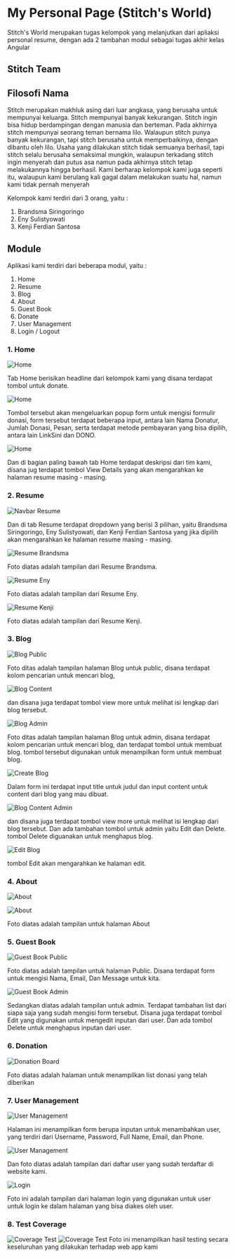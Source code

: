 # My Personal Page (Stitch's World)

Stitch's World merupakan tugas kelompok yang melanjutkan dari apliaksi personal resume, dengan ada 2 tambahan modul sebagai tugas akhir kelas Angular

## Stitch Team
## Filosofi Nama
Stitch merupakan makhluk asing dari luar angkasa, yang berusaha untuk mempunyai keluarga. Stitch mempunyai banyak kekurangan. Stitch ingin bisa hidup berdampingan dengan manusia dan berteman. Pada akhirnya stitch mempunyai seorang teman bernama lilo. Walaupun stitch punya banyak kekurangan, tapi stitch berusaha untuk memperbaikinya, dengan dibantu oleh lilo. Usaha yang dilakukan stitch tidak semuanya berhasil, tapi stitch selalu berusaha semaksimal mungkin, walaupun terkadang stitch ingin menyerah dan putus asa namun pada akhirnya stitch tetap melakukannya hingga berhasil. Kami berharap kelompok kami juga seperti itu, walaupun kami berulang kali gagal dalam melakukan suatu hal, namun kami tidak pernah menyerah

Kelompok kami terdiri dari 3 orang, yaitu :

1. Brandsma Siringoringo
2. Eny Sulistyowati
3. Kenji Ferdian Santosa

## Module

Aplikasi kami terdiri dari beberapa modul, yaitu :

1. Home
2. Resume
3. Blog
4. About
5. Guest Book
6. Donate
7. User Management
8. Login / Logout

### 1. Home

![Home](/src/assets/documentation/Home.png)

Tab Home berisikan headline dari kelompok kami yang disana terdapat tombol untuk donate.

![Home](/src/assets/documentation/Home3.png)

Tombol tersebut akan mengeluarkan popup form untuk mengisi formulir donasi, form tersebut terdapat beberapa input, antara lain Nama Donatur, Jumlah Donasi, Pesan, serta terdapat metode pembayaran yang bisa dipilih, antara lain LinkSini dan DONO.

![Home](/src/assets/documentation/Home2.png)

Dan di bagian paling bawah tab Home terdapat deskripsi dari tim kami, disana jug terdapat tombol View Details yang akan mengarahkan ke halaman resume masing - masing.

### 2. Resume

![Navbar Resume](/src/assets/documentation/nav-resume.png)

Dan di tab Resume terdapat dropdown yang berisi 3 pilihan, yaitu Brandsma Siringoringo, Eny Sulistyowati, dan Kenji Ferdian Santosa yang jika dipilih akan mengarahkan ke halaman resume masing - masing.

![Resume Brandsma](/src/assets/documentation/resume-brandsma.png)

Foto diatas adalah tampilan dari Resume Brandsma.

![Resume Eny](/src/assets/documentation/resume-eny.png)

Foto diatas adalah tampilan dari Resume Eny.

![Resume Kenji](/src/assets/documentation/resume-kenji.png)

Foto diatas adalah tampilan dari Resume Kenji.

### 3. Blog

![Blog Public](/src/assets/documentation/blog-public.png)

Foto ditas adalah tampilan halaman Blog untuk public, disana terdapat kolom pencarian untuk mencari blog,

![Blog Content](/src/assets/documentation/blog-content.png)

dan disana juga terdapat tombol view more untuk melihat isi lengkap dari blog tersebut.

![Blog Admin](/src/assets/documentation/blog-admin.png)

Foto ditas adalah tampilan halaman Blog untuk admin, disana terdapat kolom pencarian untuk mencari blog, dan terdapat tombol untuk membuat blog. tombol tersebut digunakan untuk menampilkan form untuk membuat blog.

![Create Blog](/src/assets/documentation/create-blog.png)

Dalam form ini terdapat input title untuk judul dan input content untuk content dari blog yang mau dibuat.

![Blog Content Admin](/src/assets/documentation/blog-content-admin.png)

dan disana juga terdapat tombol view more untuk melihat isi lengkap dari blog tersebut. Dan ada tambahan tombol untuk admin yaitu Edit dan Delete. tombol Delete diguanakan untuk menghapus blog.

![Edit Blog](/src/assets/documentation/edit-blog.png)

tombol Edit akan mengarahkan ke halaman edit.

### 4. About

![About](/src/assets/documentation/about-top.png)

![About](/src/assets/documentation/about-bot.png)

Foto diatas adalah tampilan untuk halaman About

### 5. Guest Book

![Guest Book Public](/src/assets/documentation/gb-public.png)

Foto diatas adalah tampilan untuk halaman Public. Disana terdapat form untuk mengisi Nama, Email, Dan Message untuk kita.

![Guest Book Admin](/src/assets/documentation/gb-admin.png)

Sedangkan diatas adalah tampilan untuk admin. Terdapat tambahan list dari siapa saja yang sudah mengisi form tersebut. Disana juga terdapat tombol Edit yang digunakan untuk mengedit inputan dari user. Dan ada tombol Delete untuk menghapus inputan dari user.

### 6. Donation

![Donation Board](/src/assets/documentation/donation.png)

Foto diatas adalah halaman untuk menampilkan list donasi yang telah diberikan

### 7. User Management

![User Management](/src/assets/documentation/user-management-top.png)

Halaman ini menampilkan form berupa inputan untuk menambahkan user, yang terdiri dari Username, Password, Full Name, Email, dan Phone.

![User Management](/src/assets/documentation/user-management-bot.png)

Dan foto diatas adalah tampilan dari daftar user yang sudah terdaftar di website kami.

![Login](/src/assets/documentation/login.png)

Foto ini adalah tampilan dari halaman login yang digunakan untuk user untuk login ke dalam halaman yang bisa diakes oleh user.

### 8. Test Coverage
![Coverage Test](/src/assets/documentation/coverage-top.png)
![Coverage Test](/src/assets/documentation/coverage-bottom.png)
Foto ini menampilkan hasil testing secara keseluruhan yang dilakukan terhadap web app kami
